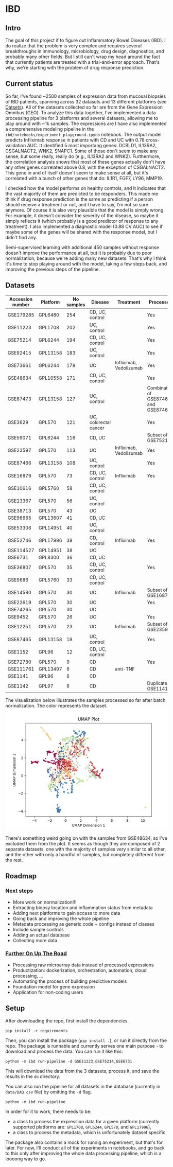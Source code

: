 # IBD

## Intro
The goal of this project if to figure out Inflammatory Bowel Diseases (IBD).
I do realize that the problem is very complex and requires several breakthroughs in immunology, microbiology, drug design, diagnostics, and probably many other fields.
But I still can't wrap my head around the fact that currently patients are treated with a trial-and-error approach.
That's why, we're starting with the problem of drug response prediction.

## Current status
So far, I've found ~2500 samples of expression data from mucosal biopsies of IBD patients, spanning across 32 datasets and 13 different platforms (see [Datsets](#datasets)).
All of the datasets collected so far are from the Gene Expression Omnibus (GEO).
To analyze this data together, I've implemented a data processing pipeline for 3 platforms and several datasets, allowing me to play around with ~1k samples.
The expressions are 
I have also implemented a comprehensive modeling pipeline in the ```ibd/notebooks/experiment_playground.ipynb``` notebook.
The output model predicts Infliximab response in patients with CD and UC with 0.78 cross-validation AUC.
It identified 5 most importang genes: DCBLD1, IL13RA2, CSGALNACT2, WNK2, SNAPC1.
Some of those don't seem to make any sense, but some really, really do (e.g., IL13RA2 and WNK2).
Furthermore, the correlation analysis shows that most of these genes actually don't have any other genes correlated above 0.8, with the exception of CSGALNACT2.
This gene in and of itself doesn't seem to make sense at all, but it's correlated with a bunch of other genes that do: IL1R1, FGF7, LY96, MMP19.

I checked how the model performs on healthy controls, and it indicates that the vast majority of them are predicted to be responders.
This made me think if drug response prediction is the same as predicting if a person should receive a treatment or not, and I have to say, I'm not so sure anymore.
Of course it is also very plausible that the model is simply wrong.
For example, it doesn't consider the severity of the disease, so maybe it simply reflects it (which probably is a good predictor of response to any treatment).
I also implemented a diagnostic model (0.88 CV AUC) to see if maybe some of the genes will be shared with the response model, but I didn't find any.

Semi-supervised learning with additional 450 samples without response doesn't improve the performance at all, but it is probably due to poor normalization, because we're adding many new datasets.
That's why I think it's time to stop playing around with the model, taking a few steps back, and improving the previous steps of the pipeline.

## Datasets

Accession number|Platform|No samples|Disease|Treatment|Processed
-|-|-|-|-|-
GSE179285|GPL6480|254|CD, UC, control||Yes
GSE11223|GPL1708|202|UC, control||Yes
GSE75214|GPL6244|194|CD, UC, control||Yes
GSE92415|GPL13158|183|UC, control||Yes
GSE73661|GPL6244|178|UC|Infliximab, Vedolizumab|Yes
GSE48634|GPL10558|171|CD, UC, control||Yes
GSE87473|GPL13158|127|UC, control||Combination of GSE87465 and GSE87466
GSE3629|GPL570|121|UC, colorectal cancer||Yes
GSE59071|GPL6244|116|CD, UC||Subset of GSE75214
GSE23597|GPL570|113|UC|Infliximab, Vedolizumab|Yes
GSE87466|GPL13158|108|UC, control||Yes
GSE16879|GPL570|73|CD, UC, control|Infliximab|Yes
GSE10616|GPL5760|58|CD, UC, control||
GSE13367|GPL570|56|UC, control||
GSE38713|GPL570|43|UC||
GSE96665|GPL13607|41|CD, UC||
GSE53306|GPL14951|40|UC, control||
GSE52746|GPL17996|39|CD, control|Infliximab|Yes
GSE114527|GPL14951|38|UC||
GSE6731|GPL8300|36|CD, UC||
GSE36807|GPL570|35|CD, UC, control||Yes
GSE9686|GPL5760|33|CD, UC, control||
GSE14580|GPL570|30|UC|Infliximab|Subset of GSE16879
GSE22619|GPL570|30|UC||Yes
GSE74265|GPL570|30|UC||
GSE9452|GPL570|26|UC||Yes
GSE12251|GPL570|23|UC|Infliximab|Subset of GSE23597
GSE87465|GPL13158|19|UC, control||Yes
GSE1152|GPL96|12|CD, UC, control||
GSE72780|GPL570|9|CD||Yes
GSE111761|GPL13497|6|CD|anti-TNF|
GSE1141|GPL96|6|CD||
GSE1142|GPL97|6|CD||Duplicate of GSE1141

The visualization below illustrates the samples processed so far after batch normalization.
The color represents the dataset.
![image info](results/umap.png)

There's something weird going on with the samples from GSE48634, so I've excluded them from the plot.
It seems as though they are composed of 2 separate datasets, one with the majority of samples very similar to all other, and the other with only a handful of samples, but completely different from the rest.

## Roadmap

### Next steps
- More work on normalization!!!
- Extracting biopsy location and inflammation status from metadata
- Adding next platforms to gain access to more data
- Going back and improving the whole pipeline
- Metadata processing as generic code + configs instead of classes
- Include sample controls
- Adding an actual database
- Collecting more data

### [Further On Up The Road](https://www.youtube.com/watch?v=h5aVK70P88k)
- Processing raw microarray data instead of processed expressions
- Productization: dockerization, orchestration, automation, cloud processing, ...
- Automating the process of building predictive models
- Foundation model for gene expression
- Application for non-coding users

## Setup
After downloading the repo, first install the dependencies.
```
pip install -r requirements
```

Then, you can install the package (```pip install .```), or run it directly from the repo.
The package is runnable and currently serves one main purpose - to download and process the data.
You can run it like this:
```
python -m ibd run-pipeline -d GSE11223,GSE75214,GSE6731
```
This will download the data from the 3 datasets, process it, and save the results in the ```db``` directory.

You can also run the pipeline for all datasets in the database (currently in ```data/DAQ.csv``` file) by omitting the ```-d``` flag.
```
python -m ibd run-pipeline
`````

In order for it to work, there needs to be:
- a class to process the expression data for a given platform (currently supported platforms are: ```GPL1708```, ```GPL6244```, ```GPL570```, and ```GPL17996```),
- a class to process the metadata, which is unfortunately dataset specific.

The package also contains a mock for runnig an experiment, but that's for later.
For now, I'll conduct all of the experiments in notebooks, and go back to this only after improving the whole data processing pipeline, which is a loooong way to go.
